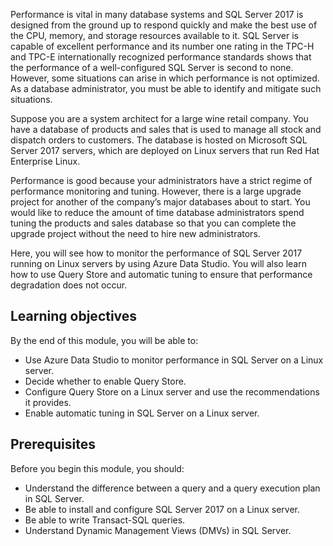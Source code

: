 Performance is vital in many database systems and SQL Server 2017 is designed from the ground up to respond quickly and make the best use of the CPU, memory, and storage resources available to it. SQL Server is capable of excellent performance and its number one rating in the TPC-H and TPC-E internationally recognized performance standards shows that the performance of a well-configured SQL Server is second to none. However, some situations can arise in which performance is not optimized. As a database administrator, you must be able to identify and mitigate such situations.

Suppose you are a system architect for a large wine retail company. You have a database of products and sales that is used to manage all stock and dispatch orders to customers. The database is hosted on Microsoft SQL Server 2017 servers, which are deployed on Linux servers that run Red Hat Enterprise Linux.

Performance is good because your administrators have a strict regime of performance monitoring and tuning. However, there is a large upgrade project for another of the company’s major databases about to start. You would like to reduce the amount of time database administrators spend tuning the products and sales database so that you can complete the upgrade project without the need to hire new administrators.

Here, you will see how to monitor the performance of SQL Server 2017 running on Linux servers by using Azure Data Studio. You will also learn how to use Query Store and automatic tuning to ensure that performance degradation does not occur.

## Learning objectives

By the end of this module, you will be able to:

- Use Azure Data Studio to monitor performance in SQL Server on a Linux server.
- Decide whether to enable Query Store.
- Configure Query Store on a Linux server and use the recommendations it provides.
- Enable automatic tuning in SQL Server on a Linux server.

## Prerequisites

Before you begin this module, you should:

- Understand the difference between a query and a query execution plan in SQL Server.
- Be able to install and configure SQL Server 2017 on a Linux server.
- Be able to write Transact-SQL queries.
- Understand Dynamic Management Views (DMVs) in SQL Server.